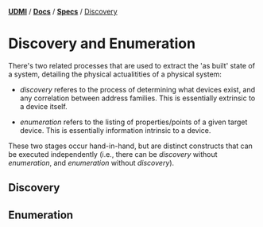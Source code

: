 [**UDMI**](../../) / [**Docs**](../) / [**Specs**](./)
/ [Discovery](#)

# Discovery and Enumeration

There's two related processes that are used to extract the
'as built' state of a system, detailing the physical actualitities
of a physical system:

* _discovery_ referes to the process of determining what devices
exist, and any correlation between address families. This is
essentially extrinsic to a device itself.

* _enumeration_ refers to the listing of properties/points of a given
target device. This is essentially information intrinsic to a
device.

These two stages occur hand-in-hand, but are distinct constructs that
can be executed independently (i.e., there can be _discovery_ without
_enumeration_, and _enumeration_ without _discovery_).

## Discovery

## Enumeration
